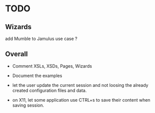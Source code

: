 # TODO

## Wizards

add Mumble to Jamulus use case ?

## Overall

- Comment XSLs, XSDs, Pages, Wizards
    
- Document the examples

- let the user update the current session and not loosing the already created configuration files and data.

- on X11, let some application use CTRL+s to save their content when saving session.
